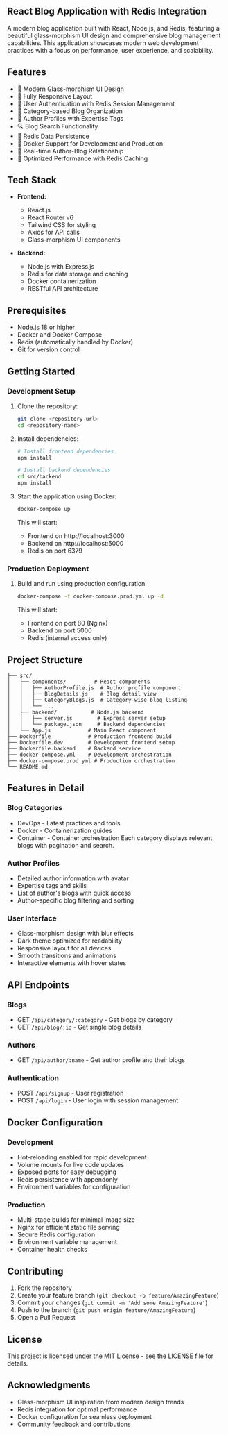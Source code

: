 ## React Blog Application with Redis Integration

A modern blog application built with React, Node.js, and Redis, featuring a beautiful glass-morphism UI design and comprehensive blog management capabilities. This application showcases modern web development practices with a focus on performance, user experience, and scalability.

## Features

- 🎨 Modern Glass-morphism UI Design
- 📱 Fully Responsive Layout
- 🔐 User Authentication with Redis Session Management
- 📂 Category-based Blog Organization
- 👤 Author Profiles with Expertise Tags
- 🔍 Blog Search Functionality
- 💾 Redis Data Persistence
- 🚀 Docker Support for Development and Production
- 🔄 Real-time Author-Blog Relationship
- 🎯 Optimized Performance with Redis Caching

## Tech Stack

- **Frontend:**
  - React.js
  - React Router v6
  - Tailwind CSS for styling
  - Axios for API calls
  - Glass-morphism UI components

- **Backend:**
  - Node.js with Express.js
  - Redis for data storage and caching
  - Docker containerization
  - RESTful API architecture

## Prerequisites

- Node.js 18 or higher
- Docker and Docker Compose
- Redis (automatically handled by Docker)
- Git for version control

## Getting Started

### Development Setup

1. Clone the repository:
   ```bash
   git clone <repository-url>
   cd <repository-name>
   ```

2. Install dependencies:
   ```bash
   # Install frontend dependencies
   npm install

   # Install backend dependencies
   cd src/backend
   npm install
   ```

3. Start the application using Docker:
   ```bash
   docker-compose up
   ```

   This will start:
   - Frontend on http://localhost:3000
   - Backend on http://localhost:5000
   - Redis on port 6379

### Production Deployment

1. Build and run using production configuration:
   ```bash
   docker-compose -f docker-compose.prod.yml up -d
   ```

   This will start:
   - Frontend on port 80 (Nginx)
   - Backend on port 5000
   - Redis (internal access only)

## Project Structure

```
├── src/
│   ├── components/         # React components
│   │   ├── AuthorProfile.js  # Author profile component
│   │   ├── BlogDetails.js    # Blog detail view
│   │   ├── CategoryBlogs.js  # Category-wise blog listing
│   │   └── ...
│   ├── backend/           # Node.js backend
│   │   ├── server.js        # Express server setup
│   │   └── package.json     # Backend dependencies
│   └── App.js            # Main React component
├── Dockerfile            # Production frontend build
├── Dockerfile.dev        # Development frontend setup
├── Dockerfile.backend    # Backend service
├── docker-compose.yml    # Development orchestration
├── docker-compose.prod.yml # Production orchestration
└── README.md
```

## Features in Detail

### Blog Categories
- DevOps - Latest practices and tools
- Docker - Containerization guides
- Container - Container orchestration
Each category displays relevant blogs with pagination and search.

### Author Profiles
- Detailed author information with avatar
- Expertise tags and skills
- List of author's blogs with quick access
- Author-specific blog filtering and sorting

### User Interface
- Glass-morphism design with blur effects
- Dark theme optimized for readability
- Responsive layout for all devices
- Smooth transitions and animations
- Interactive elements with hover states

## API Endpoints

### Blogs
- GET `/api/category/:category` - Get blogs by category
- GET `/api/blog/:id` - Get single blog details

### Authors
- GET `/api/author/:name` - Get author profile and their blogs

### Authentication
- POST `/api/signup` - User registration
- POST `/api/login` - User login with session management

## Docker Configuration

### Development
- Hot-reloading enabled for rapid development
- Volume mounts for live code updates
- Exposed ports for easy debugging
- Redis persistence with appendonly
- Environment variables for configuration

### Production
- Multi-stage builds for minimal image size
- Nginx for efficient static file serving
- Secure Redis configuration
- Environment variable management
- Container health checks

## Contributing

1. Fork the repository
2. Create your feature branch (`git checkout -b feature/AmazingFeature`)
3. Commit your changes (`git commit -m 'Add some AmazingFeature'`)
4. Push to the branch (`git push origin feature/AmazingFeature`)
5. Open a Pull Request

## License

This project is licensed under the MIT License - see the LICENSE file for details.

## Acknowledgments

- Glass-morphism UI inspiration from modern design trends
- Redis integration for optimal performance
- Docker configuration for seamless deployment
- Community feedback and contributions
